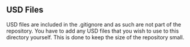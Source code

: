 ## USD Files

USD files are included in the .gitignore and as such are not part of the repository. You have to add any USD files that you wish to use to this directory yourself. This is done to keep the size of the repository small. 